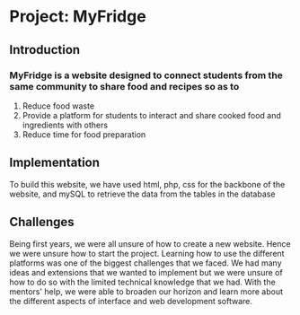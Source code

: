 # Project: MyFridge
## Introduction
### MyFridge is a website designed to connect students from the same community to share food and recipes so as to
1) Reduce food waste
2) Provide a platform for students to interact and share cooked food and ingredients with others
3) Reduce time for food preparation

## Implementation
 To build this website, we have used html, php, css for the backbone of the website, and mySQL to retrieve the data from the tables in the database

## Challenges
 Being first years, we were all unsure of how to create a new website. Hence we were unsure how to start the project. Learning how to use the different platforms was one of the biggest challenges that we faced. We had many ideas and extensions that we wanted to implement but we were unsure of how to do so with the limited technical knowledge that we had. With the mentors' help, we were able to broaden our horizon and learn more about the different aspects of interface and web development software.
